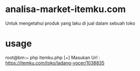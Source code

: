 # analisa-market-itemku.com
Untuk mengetahui produk yang laku di jual dalam sebuah toko

# usage 

root@bm:~ php itemku.php
[+] Masukan Url : https://itemku.com/toko/ladang-vocer/1038835
